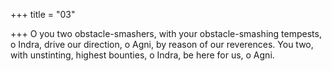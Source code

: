 +++
title = "03"

+++
O you two obstacle-smashers, with your obstacle-smashing tempests, o  Indra, drive our direction, o Agni, by reason of our reverences.
You two, with unstinting, highest bounties, o Indra, be here for us,
o Agni. 